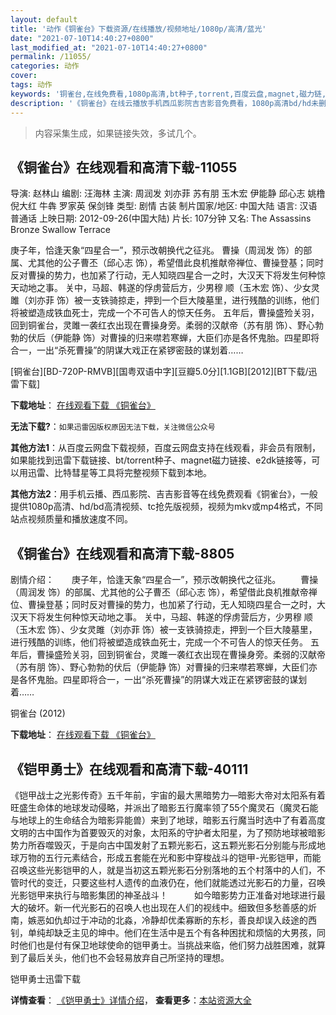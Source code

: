 ```yaml
---
layout: default
title: '动作《铜雀台》下载资源/在线播放/视频地址/1080p/高清/蓝光'
date: "2021-07-10T14:40:27+0800"
last_modified_at: "2021-07-10T14:40:27+0800"
permalink: /11055/
categories: 动作
cover:
tags: 动作
keywords: '铜雀台,在线免费看,1080p高清,bt种子,torrent,百度云盘,magnet,磁力链,迅雷下载资源'
description: '《铜雀台》在线云播放手机西瓜影院吉吉影音免费看，1080p高清bd/hd未删减完整版和tc抢先枪版，mkv/mp4格式，附带bt/torrent种子、magnet/磁力链、百度云盘、网盘资源迅雷下载链接'
---
```


>内容采集生成，如果链接失效，多试几个。


## 《铜雀台》在线观看和高清下载-11055

导演: 赵林山 编剧: 汪海林 主演: 周润发 刘亦菲 苏有朋 玉木宏 伊能静 邱心志 姚橹 倪大红 牛犇 罗家英 保剑锋 类型: 剧情 古装 制片国家/地区: 中国大陆 语言: 汉语普通话 上映日期: 2012-09-26(中国大陆) 片长: 107分钟 又名: The Assassins Bronze Swallow Terrace

庚子年，恰逢天象“四星合一”，预示改朝换代之征兆。 曹操（周润发 饰）的部属、尤其他的公子曹丕（邱心志 饰），希望借此良机推献帝禅位、曹操登基；同时反对曹操的势力，也加紧了行动，无人知晓四星合一之时，大汉天下将发生何种惊天动地之事。 关中，马超、韩遂的俘虏营后方，少男穆 顺（玉木宏 饰）、少女灵雎（刘亦菲 饰）被一支铁骑掠走，押到一个巨大陵墓里，进行残酷的训练，他们将被塑造成铁血死士，完成一个不可告人的惊天任务。 五年后，曹操盛殓关羽，回到铜雀台，灵雎一袭红衣出现在曹操身旁。柔弱的汉献帝（苏有朋 饰）、野心勃勃的伏后（伊能静 饰）对曹操的归来噤若寒蝉，大臣们亦是各怀鬼胎。四星即将合一，一出“杀死曹操”的阴谋大戏正在紧锣密鼓的谋划着……


[铜雀台][BD-720P-RMVB][国粤双语中字][豆瓣5.0分][1.1GB][2012][BT下载/迅雷下载]

**下载地址**： [在线观看下载 《铜雀台》](https://www.btdx8.com/torrent/the_assassins_2012.html) 


**无法下载?**：`如果迅雷因版权原因无法下载，关注微信公众号 `

**其他方法1**：从百度云网盘下载视频，百度云网盘支持在线观看，非会员有限制，如果能找到迅雷下载链接、bt/torrent种子、magnet磁力链接、e2dk链接等，可以用迅雷、比特彗星等工具将完整视频下载到本地。

**其他方法2**：用手机云播、西瓜影院、吉吉影音等在线免费观看《铜雀台》，一般提供1080p高清、hd/bd高清视频、tc抢先版视频，视频为mkv或mp4格式，不同站点视频质量和播放速度不同。


## 《铜雀台》在线观看和高清下载-8805

剧情介绍：　　庚子年，恰逢天象“四星合一”，预示改朝换代之征兆。 　　曹操（周润发 饰）的部属、尤其他的公子曹丕（邱心志 饰），希望借此良机推献帝禅位、曹操登基；同时反对曹操的势力，也加紧了行动，无人知晓四星合一之时，大汉天下将发生何种惊天动地之事。 关中，马超、韩遂的俘虏营后方，少男穆 顺（玉木宏 饰）、少女灵雎（刘亦菲 饰）被一支铁骑掠走，押到一个巨大陵墓里，进行残酷的训练，他们将被塑造成铁血死士，完成一个不可告人的惊天任务。 五年后，曹操盛殓关羽，回到铜雀台，灵雎一袭红衣出现在曹操身旁。柔弱的汉献帝（苏有朋 饰）、野心勃勃的伏后（伊能静 饰）对曹操的归来噤若寒蝉，大臣们亦是各怀鬼胎。四星即将合一，一出“杀死曹操”的阴谋大戏正在紧锣密鼓的谋划着……


铜雀台 (2012)

**下载地址**： [在线观看下载 《铜雀台》](https://www.btbtdy.me/btdy/dy10423.html) 


## 《铠甲勇士》在线观看和高清下载-40111

《铠甲战士之光影传奇》五千年前，宇宙的最大黑暗势力—暗影大帝对太阳系有着旺盛生命体的地球发动侵略，并派出了暗影五行魔率领了55个魔灵石（魔灵石能与地球上的生命结合为暗影异能兽）来到了地球，暗影五行魔当时选中了有着高度文明的古中国作为首要毁灭的对象，太阳系的守护者太阳星，为了预防地球被暗影势力所吞噬毁灭，于是向古中国发射了五颗光影石，这五颗光影石分别能与形成地球万物的五行元素结合，形成五套能在光和影中穿梭战斗的铠甲-光影铠甲，而能召唤这些光影铠甲的人，就是当初这五颗光影石分别落地的五个村落中的人们，不管时代的变迁，只要这些村人遗传的血液仍在，他们就能透过光影石的力量，召唤光影铠甲来执行与暗影集团的神圣战斗！　　　如今暗影势力正准备对地球进行最大的破坏。新一代光影石的召唤人也出现在人们的视线中。细致但多愁善感的炘南，嫉恶如仇却过于冲动的北淼，冷静却优柔寡断的东杉，善良却误入歧途的西钊，单纯却缺乏主见的坤中。他们在生活中是五个有各种困扰和烦恼的大男孩，同时他们也是付有保卫地球使命的铠甲勇士。当挑战来临，他们努力战胜困难，就算到了最后关头，他们也不会轻易放弃自己所坚持的理想。


铠甲勇士迅雷下载

**详情查看**： [《铠甲勇士》详情介绍](/movie/40111/)， **查看更多**：[本站资源大全](/movie/t/all/)

